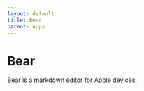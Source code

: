 ```yaml
---
layout: default
title: Bear
parent: Apps
---
```


# Bear

Bear is a markdown editor for Apple devices.